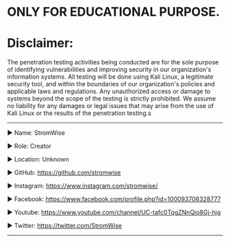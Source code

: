 
# ONLY FOR EDUCATIONAL PURPOSE.

# Disclaimer: 

The penetration testing activities being conducted are for the sole purpose of identifying vulnerabilities and improving security in our organization's information systems. All testing will be done using Kali Linux, a legitimate security tool, and within the boundaries of our organization's policies and applicable laws and regulations. Any unauthorized access or damage to systems beyond the scope of the testing is strictly prohibited. We assume no liability for any damages or legal issues that may arise from the use of Kali Linux or the results of the penetration testing.s














____________________________________________________________________________________________________________________________________________
▶ Name: StromWise

▶ Role: Creator

▶ Location: Unknown

▶ GitHub: https://github.com/stromwise 

▶ Instagram: https://www.instagram.com/stromwise/ 

▶ Facebook: https://www.facebook.com/profile.php?id=100093706328777

▶ Youtube: https://www.youtube.com/channel/UC-tafc0TqgZNnQio8Gj-hjg 

▶ Twitter: https://twitter.com/StromWise 
____________________________________________________________________________________________________________________________________________


